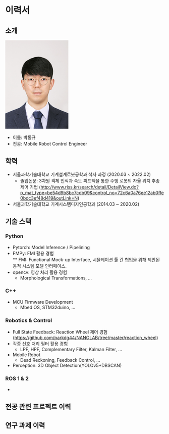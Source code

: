 # 이력서

## 소개

<img src="images/박동규.jpg" width="200" height="280"/>

- 이름: 박동규 
- 전공: Mobile Robot Control Engineer

## 학력
- 서울과학기술대학교 기계설계로봇공학과 석사 과정 (2020.03 ~ 2022.02)
    - 졸업논문: 3차원 객체 인식과 속도 피드백을 통한 주행 로봇의 자율 위치 추종 제어 기법
    (http://www.riss.kr/search/detail/DetailView.do?p_mat_type=be54d9b8bc7cdb09&control_no=72c6a0a76ee12ab0ffe0bdc3ef48d419&outLink=N)
- 서울과학기술대학교 기계시스템디자인공학과 (2014.03 ~ 2020.02)

## 기술 스택

### Python
- Pytorch: Model Inference / Pipelining
- FMPy: FMI 활용 경험  \
  ** FMI: Functional Mock-up Interface, 시뮬레이션 툴 간 협업을 위해 제안된 동적 시스템 모델 인터페이스.
- opencv: 영상 처리 활용 경험 
    - Morphological Transformations, ...

### C++
- MCU Firmware Development
    - Mbed OS, STM32duino, ...

### Robotics & Control
- Full State Feedback: Reaction Wheel 제어 경험 \
  (https://github.com/parkdg44/NANOLAB/tree/master/reaction_wheel)
- 각종 신호 처리 필터 활용 경험 
    - LPF, HPF, Complementary Filter, Kalman Filter, ...
- Mobile Robot
    - Dead Reckoning, Feedback Control, ...
- Perception: 3D Object Detection(YOLOv5+DBSCAN)

### ROS 1 & 2
- 

## 전공 관련 프로젝트 이력


## 연구 과제 이력
